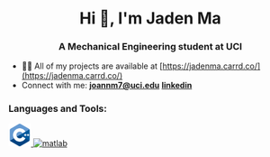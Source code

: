 <h1 align="center">Hi 👋, I'm Jaden Ma</h1>
<h3 align="center">A Mechanical Engineering student at UCI</h3>

- 👨‍💻 All of my projects are available at [https://jadenma.carrd.co/](https://jadenma.carrd.co/)
- Connect with me: **joannm7@uci.edu**    **[linkedin](www.linkedin.com/in/jaden-ma-4354062a8)**
</p>

<h3 align="left">Languages and Tools:</h3>
<p align="left"> <a href="https://www.w3schools.com/cpp/" target="_blank" rel="noreferrer"> <img src="https://raw.githubusercontent.com/devicons/devicon/master/icons/cplusplus/cplusplus-original.svg" alt="cplusplus" width="40" height="40"/> </a> <a href="https://www.mathworks.com/" target="_blank" rel="noreferrer"> <img src="https://upload.wikimedia.org/wikipedia/commons/2/21/Matlab_Logo.png" alt="matlab" width="40" height="40"/> </a> </p>

